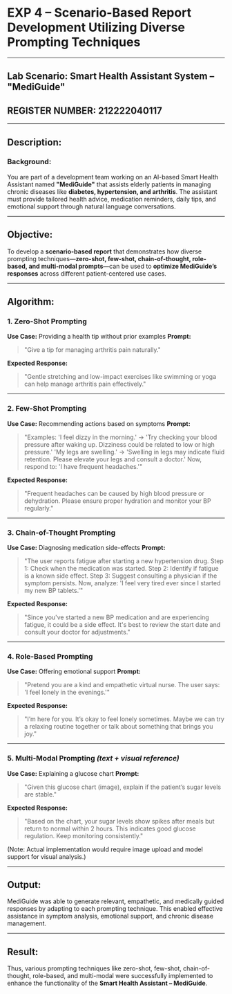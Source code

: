 # **EXP 4 – Scenario-Based Report Development Utilizing Diverse Prompting Techniques**

---

## **Lab Scenario: Smart Health Assistant System – "MediGuide"**
## REGISTER NUMBER: 212222040117

---

## **Description:**

### **Background:**

You are part of a development team working on an AI-based Smart Health Assistant named **"MediGuide"** that assists elderly patients in managing chronic diseases like **diabetes, hypertension, and arthritis**. The assistant must provide tailored health advice, medication reminders, daily tips, and emotional support through natural language conversations.

---

## **Objective:**

To develop a **scenario-based report** that demonstrates how diverse prompting techniques—**zero-shot, few-shot, chain-of-thought, role-based, and multi-modal prompts**—can be used to **optimize MediGuide’s responses** across different patient-centered use cases.

---

## **Algorithm:**

### **1. Zero-Shot Prompting**

**Use Case:** Providing a health tip without prior examples
**Prompt:**

> "Give a tip for managing arthritis pain naturally."

**Expected Response:**

> "Gentle stretching and low-impact exercises like swimming or yoga can help manage arthritis pain effectively."

---

### **2. Few-Shot Prompting**

**Use Case:** Recommending actions based on symptoms
**Prompt:**

> "Examples:
> 'I feel dizzy in the morning.' → 'Try checking your blood pressure after waking up. Dizziness could be related to low or high pressure.'
> 'My legs are swelling.' → 'Swelling in legs may indicate fluid retention. Please elevate your legs and consult a doctor.'
> Now, respond to: 'I have frequent headaches.'"

**Expected Response:**

> "Frequent headaches can be caused by high blood pressure or dehydration. Please ensure proper hydration and monitor your BP regularly."

---

### **3. Chain-of-Thought Prompting**

**Use Case:** Diagnosing medication side-effects
**Prompt:**

> "The user reports fatigue after starting a new hypertension drug.
> Step 1: Check when the medication was started.
> Step 2: Identify if fatigue is a known side effect.
> Step 3: Suggest consulting a physician if the symptom persists.
> Now, analyze: 'I feel very tired ever since I started my new BP tablets.'"

**Expected Response:**

> "Since you've started a new BP medication and are experiencing fatigue, it could be a side effect. It's best to review the start date and consult your doctor for adjustments."

---

### **4. Role-Based Prompting**

**Use Case:** Offering emotional support
**Prompt:**

> "Pretend you are a kind and empathetic virtual nurse.
> The user says: 'I feel lonely in the evenings.'"

**Expected Response:**

> "I’m here for you. It’s okay to feel lonely sometimes. Maybe we can try a relaxing routine together or talk about something that brings you joy."

---

### **5. Multi-Modal Prompting** *(text + visual reference)*

**Use Case:** Explaining a glucose chart
**Prompt:**

> "Given this glucose chart (image), explain if the patient’s sugar levels are stable."

**Expected Response:**

> "Based on the chart, your sugar levels show spikes after meals but return to normal within 2 hours. This indicates good glucose regulation. Keep monitoring consistently."

(Note: Actual implementation would require image upload and model support for visual analysis.)

---

## **Output:**

MediGuide was able to generate relevant, empathetic, and medically guided responses by adapting to each prompting technique. This enabled effective assistance in symptom analysis, emotional support, and chronic disease management.

---

## **Result:**

Thus, various prompting techniques like zero-shot, few-shot, chain-of-thought, role-based, and multi-modal were successfully implemented to enhance the functionality of the **Smart Health Assistant – MediGuide**.

